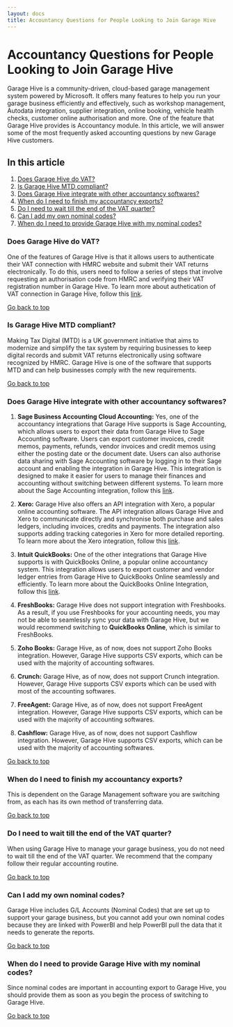 ```yaml
---
layout: docs
title: Accountancy Questions for People Looking to Join Garage Hive
---
```


<a name="top"></a>

# Accountancy Questions for People Looking to Join Garage Hive
Garage Hive is a community-driven, cloud-based garage management system powered by Microsoft. It offers many features to help you run your garage business efficiently and effectively, such as workshop management, Autodata integration, supplier integration, online booking, vehicle health checks, customer online authorisation and more. One of the feature that Garage Hive provides is Accountancy module. In this article, we will answer some of the most frequently asked accounting questions by new Garage Hive customers.

## In this article
1. [Does Garage Hive do VAT&#63;](#does-garage-hive-do-vat)
2. [Is Garage Hive MTD compliant&#63;](#is-garage-hive-mtd-compliant)
3. [Does Garage Hive integrate with other accountancy softwares&#63;](#does-garage-hive-integrate-with-other-accountancy-softwares)
4. [When do I need to finish my accountancy exports&#63;](#when-do-i-need-to-finish-my-accountancy-exports)
5. [Do I need to wait till the end of the VAT quarter&#63;](#do-i-need-to-wait-till-the-end-of-the-vat-quarter)
6. [Can I add my own nominal codes&#63;](#can-i-add-my-own-nominal-codes)
7. [When do I need to provide Garage Hive with my nominal codes&#63;](#when-do-i-need-to-provide-garage-hive-with-my-nominal-codes)

### Does Garage Hive do VAT?
One of the features of Garage Hive is that it allows users to authenticate their VAT connection with HMRC website and submit their VAT returns electronically. To do this, users need to follow a series of steps that involve requesting an authorisation code from HMRC and verifying their VAT registration number in Garage Hive. To learn more about authetication of VAT connection in Garage Hive, follow this [link](garagehive-vat-connection-authentication.html).


[Go back to top](#top)

### Is Garage Hive MTD compliant?
Making Tax Digital (MTD) is a UK government initiative that aims to modernize and simplify the tax system by requiring businesses to keep digital records and submit VAT returns electronically using software recognized by HMRC. Garage Hive is one of the software that supports MTD and can help businesses comply with the new requirements.


[Go back to top](#top)

### Does Garage Hive integrate with other accountancy softwares?
1. **Sage Business Accounting Cloud Accounting:**  Yes, one of the accountancy integrations that Garage Hive supports is Sage Accounting, which allows users to export their data from Garage Hive to Sage Accounting software. Users can export customer invoices, credit memos, payments, refunds, vendor invoices and credit memos using either the posting date or the document date. Users can also authorise data sharing with Sage Accounting software by logging in to their Sage account and enabling the integration in Garage Hive. This integration is designed to make it easier for users to manage their finances and accounting without switching between different systems. To learn more about the Sage Accounting integration, follow this [link](garagehive-sage-accounting-integration.html).
   
2. **Xero:**  Garage Hive also offers an API integration with Xero, a popular online accounting software. The API integration allows Garage Hive and Xero to communicate directly and synchronise both purchase and sales ledgers, including invoices, credits and payments. The integration also supports adding tracking categories in Xero for more detailed reporting. To learn more about the Xero integration, follow this [link](xero-api-integration.html).

3. **Intuit QuickBooks:** One of the other integrations that Garage Hive supports is with QuickBooks Online, a popular online accountancy system. This integration allows users to export customer and vendor ledger entries from Garage Hive to QuickBooks Online seamlessly and efficiently. To learn more about the QuickBooks Online Integration, follow this [link](garagehive-quickbooks-online-integration.html).

4. **FreshBooks:** Garage Hive does not support integration with Freshbooks. As a result, if you use Freshbooks for your accounting needs, you may not be able to seamlessly sync your data with Garage Hive, but we would recommend switching to **QuickBooks Online**, which is similar to FreshBooks. 

5. **Zoho Books:** Garage Hive, as of now, does not support Zoho Books integration. However, Garage Hive supports CSV exports, which can be used with the majority of accounting softwares.

6. **Crunch:** Garage Hive, as of now, does not support Crunch integration. However, Garage Hive supports CSV exports which can be used with most of the accounting softwares.

7. **FreeAgent:** Garage Hive, as of now, does not support FreeAgent integration. However, Garage Hive supports CSV exports, which can be used with the majority of accounting softwares.

8. **Cashflow:** Garage Hive, as of now, does not support Cashflow integration. However, Garage Hive supports CSV exports, which can be used with the majority of accounting softwares.

[Go back to top](#top)

### When do I need to finish my accountancy exports?
This is dependent on the Garage Management software you are switching from, as each has its own method of transferring data. 

[Go back to top](#top)

### Do I need to wait till the end of the VAT quarter?
When using Garage Hive to manage your garage business, you do not need to wait till the end of the VAT quarter. We recommend that the company follow their regular accounting routine.

[Go back to top](#top)

### Can I add my own nominal codes?
Garage Hive includes G/L Accounts (Nominal Codes) that are set up to support your garage business, but you cannot add your own nominal codes because they are linked with PowerBI and help PowerBI pull the data that it needs to generate the reports.

[Go back to top](#top)

### When do I need to provide Garage Hive with my nominal codes?
Since nominal codes are important in accounting export to Garage Hive, you should provide them as soon as you begin the process of switching to Garage Hive.

[Go back to top](#top)